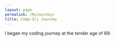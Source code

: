 ```yaml
---
layout: page
permalink: /MyJourney/
title: Comp-Sci Journey
--- 
```


I began my coding journey at the tender age of 69.